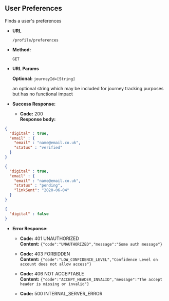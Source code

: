User Preferences
----
  Finds a user's preferences

* **URL**

  `/profile/preferences`

* **Method:**

  `GET`

*  **URL Params**

   **Optional:**
   `journeyId=[String]`

    an optional string which may be included for journey tracking purposes but has no functional impact

* **Success Response:**

  * **Code:** 200 <br />
    **Response body:**

```json
{
  "digital" : true,
  "email" : {
    "email" : "name@email.co.uk",
    "status" : "verified"
  }
}
```

```json
{
  "digital" : true,
  "email" : {
    "email" : "name@email.co.uk",
    "status" : "pending",
    "linkSent": "2020-06-04"
  }
}
```

```json
{
  "digital" : false
}
```


* **Error Response:**

  * **Code:** 401 UNAUTHORIZED <br />
    **Content:** `{"code":"UNAUTHORIZED","message":"Some auth message"}`

  * **Code:** 403 FORBIDDEN <br />
    **Content:** `{"code":"LOW_CONFIDENCE_LEVEL","Confidence Level on account does not allow access"}`

  * **Code:** 406 NOT ACCEPTABLE <br />
    **Content:** `{"code":"ACCEPT_HEADER_INVALID","message":"The accept header is missing or invalid"}`

  * **Code:** 500 INTERNAL_SERVER_ERROR <br />


